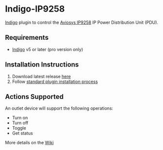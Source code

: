 # Indigo-IP9258
[Indigo](http://www.perceptiveautomation.com/indigo/index.html) plugin to control the [Aviosys IP9258](http://www.aviosys.com/9258st.html) IP Power Distribution Unit (PDU). 

## Requirements

* [Indigo](http://www.perceptiveautomation.com/indigo/index.html) v5 or later (pro version only)


## Installation Instructions

1. Download latest release [here](https://github.com/smudger4/Indigo-IP9258/releases)
2. Follow [standard plugin installation process](http://bit.ly/1e1Vc7b)

## Actions Supported
An outlet device will support the following operations:

* Turn on
* Turn off
* Toggle
* Get status

More details on the [Wiki](https://github.com/smudger4/Indigo-IP9258/wiki)
